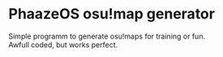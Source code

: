 # PhaazeOS osu!map generator
Simple programm to generate osu!maps for training or fun.  
Awfull coded, but works perfect.
